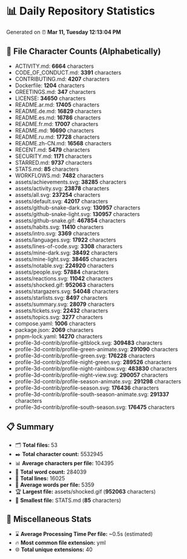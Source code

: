 # 📊 Daily Repository Statistics
Generated on ⏰ **Mar 11, Tuesday 12:13:04 PM**

## 📂 File Character Counts (Alphabetically)
- ACTIVITY.md: **6664** characters
- CODE_OF_CONDUCT.md: **3391** characters
- CONTRIBUTING.md: **4207** characters
- Dockerfile: **1204** characters
- GREETINGS.md: **347** characters
- LICENSE: **34650** characters
- README.ar.md: **17405** characters
- README.de.md: **16829** characters
- README.es.md: **16786** characters
- README.fr.md: **17007** characters
- README.md: **16690** characters
- README.ru.md: **17728** characters
- README.zh-CN.md: **16568** characters
- RECENT.md: **5479** characters
- SECURITY.md: **1171** characters
- STARRED.md: **9737** characters
- STATS.md: **85** characters
- WORKFLOWS.md: **7482** characters
- assets/achievements.svg: **38285** characters
- assets/activity.svg: **23878** characters
- assets/all.svg: **237254** characters
- assets/default.svg: **42017** characters
- assets/github-snake-dark.svg: **130957** characters
- assets/github-snake-light.svg: **130957** characters
- assets/github-snake.gif: **467854** characters
- assets/habits.svg: **11410** characters
- assets/intro.svg: **3369** characters
- assets/languages.svg: **17922** characters
- assets/lines-of-code.svg: **3308** characters
- assets/mine-dark.svg: **38492** characters
- assets/mine-light.svg: **38465** characters
- assets/notable.svg: **224920** characters
- assets/people.svg: **57884** characters
- assets/reactions.svg: **11042** characters
- assets/shocked.gif: **952063** characters
- assets/stargazers.svg: **54048** characters
- assets/starlists.svg: **8497** characters
- assets/summary.svg: **28079** characters
- assets/tickets.svg: **22432** characters
- assets/topics.svg: **3277** characters
- compose.yaml: **1006** characters
- package.json: **2069** characters
- pnpm-lock.yaml: **14270** characters
- profile-3d-contrib/profile-gitblock.svg: **309483** characters
- profile-3d-contrib/profile-green-animate.svg: **291090** characters
- profile-3d-contrib/profile-green.svg: **176228** characters
- profile-3d-contrib/profile-night-green.svg: **289526** characters
- profile-3d-contrib/profile-night-rainbow.svg: **483830** characters
- profile-3d-contrib/profile-night-view.svg: **290057** characters
- profile-3d-contrib/profile-season-animate.svg: **291298** characters
- profile-3d-contrib/profile-season.svg: **176436** characters
- profile-3d-contrib/profile-south-season-animate.svg: **291337** characters
- profile-3d-contrib/profile-south-season.svg: **176475** characters

## 📋 Summary
- 🗂️ **Total files:** 53
- ✒️ **Total character count:** 5532945
- 📊 **Average characters per file:** 104395
- 📝 **Total word count:** 284039
- 🧾 **Total lines:** 16025
- 📐 **Average words per file:** 5359
- 🏆 **Largest file:** assets/shocked.gif (**952063** characters)
- 🥉 **Smallest file:** STATS.md (**85** characters)

## 🌟 Miscellaneous Stats
- ⌛ **Average Processing Time Per file:** ~0.5s (estimated)
- 🔥 **Most common file extension:** yml
- 🌐 **Total unique extensions:** 40
